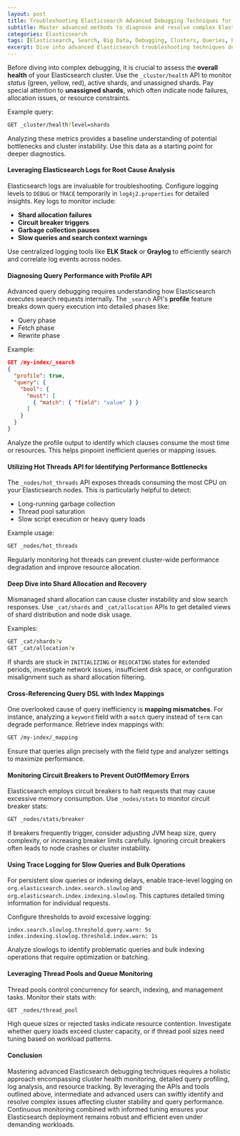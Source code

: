 ```yaml
---
layout: post
title: Troubleshooting Elasticsearch Advanced Debugging Techniques for Clusters and Queries
subtitle: Master advanced methods to diagnose and resolve complex Elasticsearch cluster and query issues efficiently
categories: Elasticsearch
tags: [Elasticsearch, Search, Big Data, Debugging, Clusters, Queries, Performance, Troubleshooting]
excerpt: Dive into advanced Elasticsearch troubleshooting techniques designed for intermediate and expert users to optimize cluster health and improve query performance.
---
```

Before diving into complex debugging, it is crucial to assess the **overall health** of your Elasticsearch cluster. Use the `_cluster/health` API to monitor *status* (green, yellow, red), active shards, and unassigned shards. Pay special attention to **unassigned shards**, which often indicate node failures, allocation issues, or resource constraints.

Example query:

```bash
GET _cluster/health?level=shards
```

Analyzing these metrics provides a baseline understanding of potential bottlenecks and cluster instability. Use this data as a starting point for deeper diagnostics.

#### Leveraging Elasticsearch Logs for Root Cause Analysis

Elasticsearch logs are invaluable for troubleshooting. Configure logging levels to `DEBUG` or `TRACE` temporarily in `log4j2.properties` for detailed insights. Key logs to monitor include:

- **Shard allocation failures**
- **Circuit breaker triggers**
- **Garbage collection pauses**
- **Slow queries and search context warnings**

Use centralized logging tools like **ELK Stack** or **Graylog** to efficiently search and correlate log events across nodes.

#### Diagnosing Query Performance with Profile API

Advanced query debugging requires understanding how Elasticsearch executes search requests internally. The `_search` API's **profile** feature breaks down query execution into detailed phases like:

- Query phase
- Fetch phase
- Rewrite phase

Example:

```json
GET /my-index/_search
{
  "profile": true,
  "query": {
    "bool": {
      "must": [
        { "match": { "field": "value" } }
      ]
    }
  }
}
```

Analyze the profile output to identify which clauses consume the most time or resources. This helps pinpoint inefficient queries or mapping issues.

#### Utilizing Hot Threads API for Identifying Performance Bottlenecks

The `_nodes/hot_threads` API exposes threads consuming the most CPU on your Elasticsearch nodes. This is particularly helpful to detect:

- Long-running garbage collection
- Thread pool saturation
- Slow script execution or heavy query loads

Example usage:

```bash
GET _nodes/hot_threads
```

Regularly monitoring hot threads can prevent cluster-wide performance degradation and improve resource allocation.

#### Deep Dive into Shard Allocation and Recovery

Mismanaged shard allocation can cause cluster instability and slow search responses. Use `_cat/shards` and `_cat/allocation` APIs to get detailed views of shard distribution and node disk usage.

Examples:

```bash
GET _cat/shards?v
GET _cat/allocation?v
```

If shards are stuck in `INITIALIZING` or `RELOCATING` states for extended periods, investigate network issues, insufficient disk space, or configuration misalignment such as shard allocation filtering.

#### Cross-Referencing Query DSL with Index Mappings

One overlooked cause of query inefficiency is **mapping mismatches**. For instance, analyzing a `keyword` field with a `match` query instead of `term` can degrade performance. Retrieve index mappings with:

```bash
GET /my-index/_mapping
```

Ensure that queries align precisely with the field type and analyzer settings to maximize performance.

#### Monitoring Circuit Breakers to Prevent OutOfMemory Errors

Elasticsearch employs circuit breakers to halt requests that may cause excessive memory consumption. Use `_nodes/stats` to monitor circuit breaker stats:

```bash
GET _nodes/stats/breaker
```

If breakers frequently trigger, consider adjusting JVM heap size, query complexity, or increasing breaker limits carefully. Ignoring circuit breakers often leads to node crashes or cluster instability.

#### Using Trace Logging for Slow Queries and Bulk Operations

For persistent slow queries or indexing delays, enable trace-level logging on `org.elasticsearch.index.search.slowlog` and `org.elasticsearch.index.indexing.slowlog`. This captures detailed timing information for individual requests.

Configure thresholds to avoid excessive logging:

```properties
index.search.slowlog.threshold.query.warn: 5s
index.indexing.slowlog.threshold.index.warn: 1s
```

Analyze slowlogs to identify problematic queries and bulk indexing operations that require optimization or batching.

#### Leveraging Thread Pools and Queue Monitoring

Thread pools control concurrency for search, indexing, and management tasks. Monitor their stats with:

```bash
GET _nodes/thread_pool
```

High queue sizes or rejected tasks indicate resource contention. Investigate whether query loads exceed cluster capacity, or if thread pool sizes need tuning based on workload patterns.

#### Conclusion

Mastering advanced Elasticsearch debugging techniques requires a holistic approach encompassing cluster health monitoring, detailed query profiling, log analysis, and resource tracking. By leveraging the APIs and tools outlined above, intermediate and advanced users can swiftly identify and resolve complex issues affecting cluster stability and query performance. Continuous monitoring combined with informed tuning ensures your Elasticsearch deployment remains robust and efficient even under demanding workloads.
```
